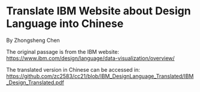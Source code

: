 # Translate IBM Website about Design Language into Chinese

By Zhongsheng Chen


The original passage is from the IBM website:  
https://www.ibm.com/design/language/data-visualization/overview/


The translated version in Chinese can be accessed in:  
https://github.com/zc2583/cc21/blob/IBM_DesignLanguage_Translated/IBM_Design_Translated.pdf  
